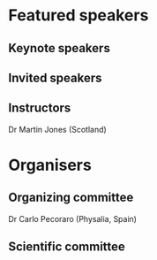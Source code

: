 # Featured speakers

## Keynote speakers


## Invited speakers


## Instructors
Dr Martin Jones (Scotland)

# Organisers


## Organizing committee
Dr Carlo Pecoraro (Physalia, Spain)

## Scientific committee
